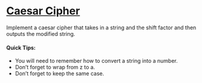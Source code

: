 # [Caesar Cipher](https://www.theodinproject.com/lessons/ruby-caesar-cipher)
Implement a caesar cipher that takes in a string and the shift factor and then outputs the modified string.
#### Quick Tips:
- You will need to remember how to convert a string into a number.
- Don’t forget to wrap from z to a.
- Don’t forget to keep the same case.